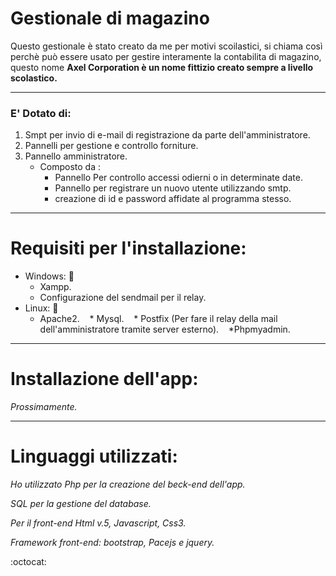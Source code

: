 
# Gestionale di magazino

Questo gestionale è stato creato da me per motivi scoilastici, si chiama così perchè può essere usato per gestire interamente la contabilita di magazino, questo nome **Axel Corporation è un nome fittizio creato sempre a livello scolastico.**

----------------------------------------------------------------------------------------------------------------------------------------

### E' Dotato di:
1. Smpt per invio di e-mail di registrazione da parte dell'amministratore.
2. Pannelli per gestione e controllo forniture.
3. Pannello amministratore.
   - Composto da :
      + Pannello Per controllo accessi odierni o in determinate date.
      + Pannello per registrare un nuovo utente utilizzando smtp.
      + creazione di id e password affidate al programma stesso.
   
----------------------------------------------------------------------------------------------------------------------------------------
# Requisiti per l'installazione:
* Windows: :camel:
    * Xampp.
    * Configurazione del sendmail per il relay.
* Linux: :rocket:
    * Apache2.
    * Mysql. 
    * Postfix (Per fare il relay della mail dell'amministratore tramite server esterno).
    *Phpmyadmin. 
----------------------------------------------------------------------------------------------------------------------------------------

# Installazione dell'app:
<em>Prossimamente. </em>


----------------------------------------------------------------------------------------------------------------------------------------

# Linguaggi utilizzati:

<p><em>Ho utilizzato Php per la creazione del beck-end dell'app.</em></p>
<p><em>SQL per la gestione del database.</em></p>
<p><em>Per il front-end Html v.5, Javascript, Css3.</em></p>
<p><em>Framework front-end: bootstrap, Pacejs e jquery.</em></p>
 :octocat: 
